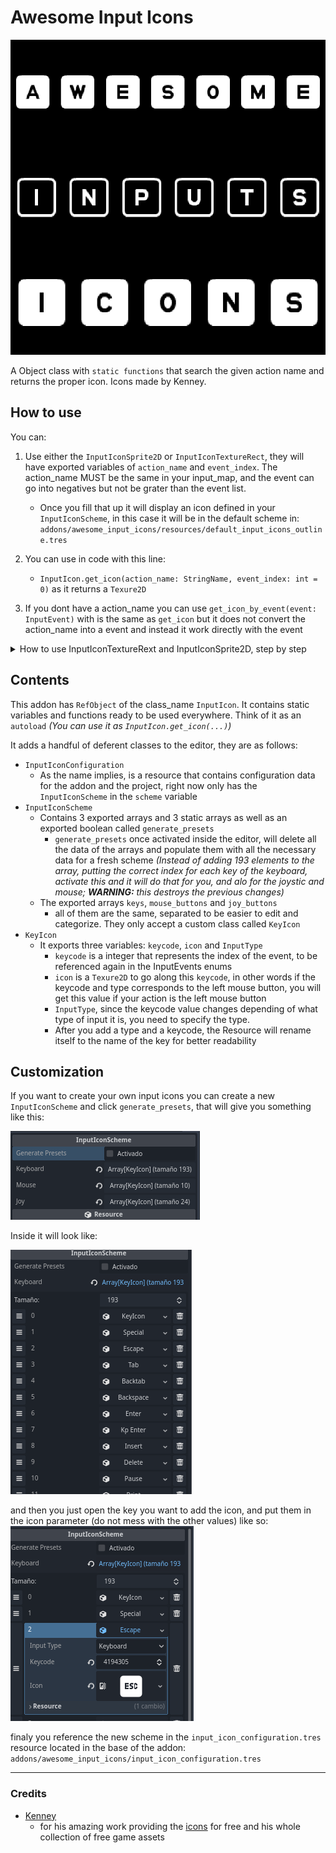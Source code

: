# Awesome Input Icons

![The icon of the addon](addons/awesome_input_icons/plugin_icon.png)

 A Object class with `static functions` that search the given action name and returns the proper icon. Icons made by Kenney.

## How to use

You can:

1. Use either the `InputIconSprite2D` or `InputIconTextureRect`, they will have exported variables of `action_name` and `event_index`. The action_name MUST be the same in your input_map, and the event can go into negatives but not be grater than the event list.
   * Once you fill that up it will display an icon defined in your `InputIconScheme`, in this case it will be in the default scheme in: `addons/awesome_input_icons/resources/default_input_icons_outline.tres`

2. You can use in code with this line:
   * ```InputIcon.get_icon(action_name: StringName, event_index: int = 0)``` as it returns a `Texure2D`

3. If you dont have a action_name you can use `get_icon_by_event(event: InputEvent)` with is the same as `get_icon` but it does not convert the action_name into a event and instead it work directly with the event

<details>
<summary>
How to use InputIconTextureRext and InputIconSprite2D, step by step
</summary>

I have a dummy action called `action_one`

![A screen of me having action_one with different events](readme_media/usage_showcase_1.png)

So if i put `action_one` in `action`, `0` in `event_index` and leave `outline` as `false` like so:
![InputIcon wih filled information](readme_media/usage_showcase_2.png)

It gives me:
![An icon of the first event of my action, in this case the letter z](readme_media/usage_showcase_3.png)

Heres with `InputIconTextureRect` with all my events:

![InputIconTextureRect showing all my events with icons](readme_media/usage_showcase_4.png)

___
Both actions have the same script except they extends from different classes, check it out
>

```GDScript


## The name of the action in your InputMap, it has to be an existing action
@export var action_name: StringName = &"":
 set(value):
  action_name = value
  _update()

## The Index of the event, if you have more than one event in the same action.
## You can use negative numbers but not a number bigger than the number of events
@export var event_index: int = 0:
 set(value):
  event_index = value
  _update()


func _ready():
 _update()


func _update():
 texture = InputIcon.get_icon(action_name, event_index)

```

</details>

## Contents

This addon has  `RefObject` of the class_name `InputIcon`. It contains static variables and functions ready to be used everywhere. Think of it as an `autoload` *(You can use it as `InputIcon.get_icon(...)`)*

It adds a handful of deferent classes to the editor, they are as follows:

* `InputIconConfiguration`
  * As the name implies, is a resource that contains configuration data for the addon and the project, right now only has the `InputIconScheme` in the `scheme` variable
* `InputIconScheme`
  * Contains 3 exported arrays and 3 static arrays as well as an exported boolean called `generate_presets`
    * `generate_presets` once activated inside the editor, will delete all the data of the arrays and populate them with all the necessary data for a fresh scheme *(Instead of adding 193 elements to the array, putting the correct index for each key of the keyboard, activate this and it will do that for you, and alo for the joystic and mouse; __WARNING:__ this destroys the previous changes)*
  * The exported arrays `keys`, `mouse_buttons` and `joy_buttons`
    * all of them are the same, separated to be easier to edit and categorize. They only accept a custom class called `KeyIcon`
* `KeyIcon`
  * It exports three variables: `keycode`, `icon` and `InputType`
    * `keycode` is a integer that represents the index of the event, to be referenced again in the InputEvents enums
    * `icon` is a `Texure2D` to go along this `keycode`, in other words if the keycode and type corresponds to the left mouse button, you will get this value if your action is the left mouse button
    * `InputType`, since the keycode value changes depending of what type of input it is, you need to specify the type.
    * After you add a type and a keycode, the Resource will rename itself to the name of the key for better readability

## Customization

If you want to create your own input icons you can create a new `InputIconScheme` and click `generate_presets`, that will give you something like this:

  ![InputIconScheme with populated arrays](<readme_media/creating a scheme1.png>)

Inside it will look like:

![Inside the InputIconScheme are KeyIconResources with names representing the key](<readme_media/creating a scheme2.png>)

and then you just open the key you want to add the icon, and put them in the icon parameter (do not mess with the other values) like so:
![An Event with an icon](<readme_media/creating a scheme3.png>)

finaly you reference the new scheme in the `input_icon_configuration.tres` resource located in the base of the addon: `addons/awesome_input_icons/input_icon_configuration.tres`
___

### Credits

* [Kenney](https://www.kenney.nl)
  * for his amazing work providing the [icons](https://www.kenney.nl/assets/input-prompts) for free and his whole collection of free game assets
